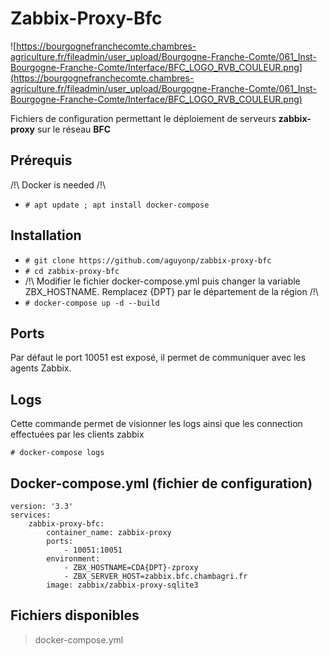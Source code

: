 # Zabbix-Proxy-Bfc
![https://bourgognefranchecomte.chambres-agriculture.fr/fileadmin/user_upload/Bourgogne-Franche-Comte/061_Inst-Bourgogne-Franche-Comte/Interface/BFC_LOGO_RVB_COULEUR.png](https://bourgognefranchecomte.chambres-agriculture.fr/fileadmin/user_upload/Bourgogne-Franche-Comte/061_Inst-Bourgogne-Franche-Comte/Interface/BFC_LOGO_RVB_COULEUR.png)

Fichiers de configuration permettant le déploiement de serveurs 
**zabbix-proxy** sur le réseau **BFC**
## Prérequis
/!\ Docker is needed /!\
 - `# apt update ; apt install docker-compose`
## Installation
 - `# git clone https://github.com/aguyonp/zabbix-proxy-bfc`
 - `# cd zabbix-proxy-bfc`
 - /!\ Modifier le fichier docker-compose.yml puis changer la variable 
ZBX_HOSTNAME. Remplacez {DPT} par le département de la région /!\
 - `# docker-compose up -d --build`
## Ports
Par défaut le port 10051 est exposé, il permet de communiquer avec les 
agents Zabbix.
## Logs
Cette commande permet de visionner les logs ainsi que les connection 
effectuées par les clients zabbix 

`# docker-compose logs`

## Docker-compose.yml (fichier de configuration)
    version: '3.3'
    services:
        zabbix-proxy-bfc:
            container_name: zabbix-proxy
            ports:
                - 10051:10051
            environment:
                - ZBX_HOSTNAME=CDA{DPT}-zproxy
                - ZBX_SERVER_HOST=zabbix.bfc.chambagri.fr
            image: zabbix/zabbix-proxy-sqlite3
## Fichiers disponibles
> docker-compose.yml
